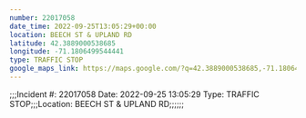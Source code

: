 ```yaml
---
number: 22017058
date_time: 2022-09-25T13:05:29+00:00
location: BEECH ST & UPLAND RD
latitude: 42.3889000538685
longitude: -71.1806499544441
type: TRAFFIC STOP
google_maps_link: https://maps.google.com/?q=42.3889000538685,-71.1806499544441
---
```


;;;Incident #: 22017058  Date: 2022-09-25 13:05:29   Type: TRAFFIC STOP;;;Location: BEECH ST & UPLAND RD;;;;;;
